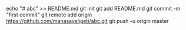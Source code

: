 echo "# abc" >> README.md
git init
git add README.md
git commit -m "first commit"
git remote add origin https://github.com/manasayeligeti/abc.git
git push -u origin master
